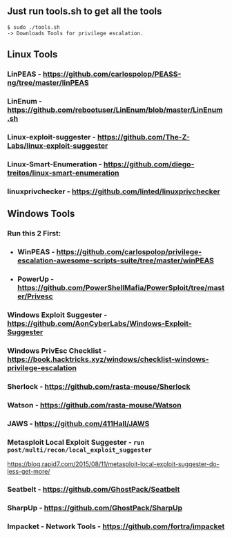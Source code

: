 ## Just run tools.sh to get all the tools

```
$ sudo ./tools.sh
-> Downloads Tools for privilege escalation.
```
## Linux Tools

### LinPEAS - https://github.com/carlospolop/PEASS-ng/tree/master/linPEAS
### LinEnum - https://github.com/rebootuser/LinEnum/blob/master/LinEnum.sh
### Linux-exploit-suggester - https://github.com/The-Z-Labs/linux-exploit-suggester
### Linux-Smart-Enumeration - https://github.com/diego-treitos/linux-smart-enumeration
### linuxprivchecker - https://github.com/linted/linuxprivchecker

## Windows Tools

### Run this 2 First: 

- ### WinPEAS - https://github.com/carlospolop/privilege-escalation-awesome-scripts-suite/tree/master/winPEAS

- ### PowerUp - https://github.com/PowerShellMafia/PowerSploit/tree/master/Privesc

### Windows Exploit Suggester - https://github.com/AonCyberLabs/Windows-Exploit-Suggester

### Windows PrivEsc Checklist - https://book.hacktricks.xyz/windows/checklist-windows-privilege-escalation

### Sherlock - https://github.com/rasta-mouse/Sherlock

### Watson - https://github.com/rasta-mouse/Watson

### JAWS - https://github.com/411Hall/JAWS

### Metasploit Local Exploit Suggester - `run post/multi/recon/local_exploit_suggester`

https://blog.rapid7.com/2015/08/11/metasploit-local-exploit-suggester-do-less-get-more/

### Seatbelt - https://github.com/GhostPack/Seatbelt

### SharpUp - https://github.com/GhostPack/SharpUp

### Impacket - Network Tools - https://github.com/fortra/impacket
